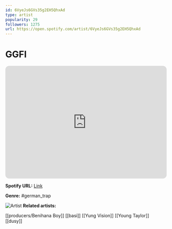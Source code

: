 ```yaml
---
id: 6VyeJs6GVs35g2EH5QhxAd
type: artist
popularity: 29
followers: 1275
url: https://open.spotify.com/artist/6VyeJs6GVs35g2EH5QhxAd
---
```

# GGFI

<iframe style="border-radius:12px" src="https://open.spotify.com/embed/artist/6VyeJs6GVs35g2EH5QhxAd" width="100%" height="352" frameBorder="0" allowfullscreen="" allow="autoplay; clipboard-write; encrypted-media; fullscreen; picture-in-picture" loading="lazy"></iframe>

**Spotify URL:** [Link](https://open.spotify.com/artist/6VyeJs6GVs35g2EH5QhxAd)

**Genre:**  #german_trap

![Artist](https://i.scdn.co/image/ab6761610000e5ebd4be2f9433f76f9889e55631)
**Related artists:**

[[producers/Benihana Boy]]
[[basi]]
[[Yung Vision]]
[[Young Taylor]]
[[dusy]]
